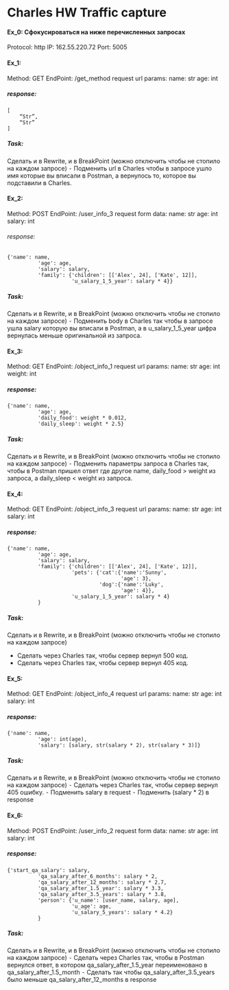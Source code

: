 # Charles HW Traffic capture

#### Ex_0: Сфокусироваться на ниже перечисленных запросах

Protocol: http
IP: 162.55.220.72
Port: 5005

#### Ex_1: 
Method: GET
EndPoint: /get_method
request url params: 
 name: str
 age: int

##### response: 
```
[
    “Str”,
    “Str”
]
```

##### Task:
Сделать и в Rewrite, и в BreakPoint (можно отключить чтобы не стопило на каждом запросе)
 ⁃ Подменить url в Charles чтобы в запросе ушло имя которые вы вписали в Postman, а вернулось то, которое вы подставили в Charles.


#### Ex_2:
Method: POST
EndPoint: /user_info_3
request form data: 
 name: str
 age: int
 salary: int

###### response: 
```
{'name': name,
          'age': age,
          'salary': salary,
          'family': {'children': [['Alex', 24], ['Kate', 12]],
                     'u_salary_1_5_year': salary * 4}}
```

##### Task:
Сделать и в Rewrite, и в BreakPoint (можно отключить чтобы не стопило на каждом запросе)
 ⁃ Подменить body в Charles так чтобы в запросе ушла salary которую вы вписали в Postman, а в u_salary_1_5_year цифра вернулась меньше оригинальной из запроса.


#### Ex_3:
Method: GET
EndPoint: /object_info_1
request url params: 
 name: str
 age: int
 weight: int

##### response: 
```
{'name': name,
          'age': age,
          'daily_food': weight * 0.012,
          'daily_sleep': weight * 2.5}
```

##### Task:
Сделать и в Rewrite, и в BreakPoint (можно отключить чтобы не стопило на каждом запросе)
 ⁃ Подменить параметры запроса в Charles так, чтобы в Postman пришел ответ где другое name, daily_food > weight из запроса, а daily_sleep < weight из запроса.


#### Ex_4:
Method: GET
EndPoint: /object_info_3
request url params: 
 name: str
 age: int
 salary: int

##### response: 
```
{'name': name,
          'age': age,
          'salary': salary,
          'family': {'children': [['Alex', 24], ['Kate', 12]],
                     'pets': {'cat':{'name':'Sunny',
                                     'age': 3},
                              'dog':{'name':'Luky',
                                     'age': 4}},
                     'u_salary_1_5_year': salary * 4}
          }
```

##### Task:
Сделать и в Rewrite, и в BreakPoint (можно отключить чтобы не стопило на каждом запросе)
- Сделать через Charles так, чтобы сервер вернул 500 код.
- Сделать через Charles так, чтобы сервер вернул 405 код.


#### Ex_5:
Method: GET
EndPoint: /object_info_4
request url params: 
 name: str
 age: int
 salary: int

##### response: 
```
{'name': name,
          'age': int(age),
          'salary': [salary, str(salary * 2), str(salary * 3)]}
```

##### Task:
Сделать и в Rewrite, и в BreakPoint (можно отключить чтобы не стопило на каждом запросе)
 ⁃ Сделать через Charles так, чтобы сервер вернул 405 ошибку.
 ⁃ Подменить salary в request
 ⁃ Подменить (salary * 2) в response


#### Ex_6:
Method: POST
EndPoint: /user_info_2
request form data: 
 name: str
 age: int
 salary: int

##### response: 
```
{'start_qa_salary': salary,
          'qa_salary_after_6_months': salary * 2,
          'qa_salary_after_12_months': salary * 2.7,
          'qa_salary_after_1.5_year': salary * 3.3,
          'qa_salary_after_3.5_years': salary * 3.8,
          'person': {'u_name': [user_name, salary, age],
                     'u_age': age,
                     'u_salary_5_years': salary * 4.2}
          }
```

##### Task:
Сделать и в Rewrite, и в BreakPoint (можно отключить чтобы не стопило на каждом запросе)
 ⁃ Сделать через Charles так, чтобы в Postman вернулся ответ, в котором qa_salary_after_1.5_year переименовано в qa_salary_after_1.5_month
 ⁃ Сделать так чтобы qa_salary_after_3.5_years было меньше qa_salary_after_12_months в response
